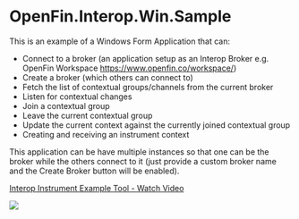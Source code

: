 # OpenFin.Interop.Win.Sample

This is an example of a Windows Form Application that can:

* Connect to a broker (an application setup as an Interop Broker e.g. OpenFin Workspace https://www.openfin.co/workspace/)
* Create a broker (which others can connect to)
* Fetch the list of contextual groups/channels from the current broker
* Listen for contextual changes
* Join a contextual group
* Leave the current contextual group
* Update the current context against the currently joined contextual group
* Creating and receiving an instrument context

This application can be have multiple instances so that one can be the broker while the others connect to it (just provide a custom broker name and the Create Broker button will be enabled).

<a href="https://www.loom.com/share/841e05c225024ca6a44324f18fc3ed4d">
    <p>Interop Instrument Example Tool - Watch Video</p>
    <img style="max-width:300px;" src="https://cdn.loom.com/sessions/thumbnails/841e05c225024ca6a44324f18fc3ed4d-with-play.gif">
  </a>
